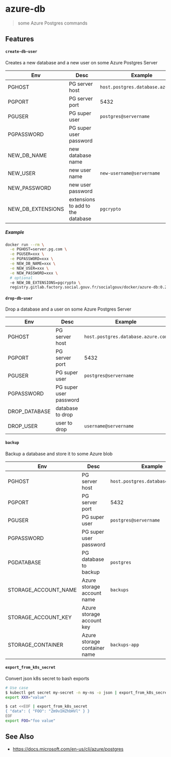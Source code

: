 # azure-db

> some Azure Postgres commands

## Features

#### `create-db-user`

Creates a new database and a new user on some Azure Postgres Server

| Env               | Desc                              | Example                            |
| ----------------- | --------------------------------- | ---------------------------------- |
| PGHOST            | PG server host                    | `host.postgres.database.azure.com` |
| PGPORT            | PG server port                    | 5432                               |
| PGUSER            | PG super user                     | `postgres@servername`              |
| PGPASSWORD        | PG super user password            |                                    |
| NEW_DB_NAME       | new database name                 |                                    |
| NEW_USER          | new user name                     | `new-username@servername`          |
| NEW_PASSWORD      | new user password                 |                                    |
| NEW_DB_EXTENSIONS | extensions to add to the database | `pgcrypto`                         |

##### Example

```sh
docker run --rm \
  -e PGHOST=server.pg.com \
  -e PGUSER=xxx \
  -e PGPASSWORD=xxx \
  -e NEW_DB_NAME=xxx \
  -e NEW_USER=xxx \
  -e NEW_PASSWORD=xxx \
  # optional
  -e NEW_DB_EXTENSIONS=pgcrypto \
  registry.gitlab.factory.social.gouv.fr/socialgouv/docker/azure-db:0.24.0 create-db-user
```

#### `drop-db-user`

Drop a database and a user on some Azure Postgres Server

| Env           | Desc                   | Example                            |
| ------------- | ---------------------- | ---------------------------------- |
| PGHOST        | PG server host         | `host.postgres.database.azure.com` |
| PGPORT        | PG server port         | 5432                               |
| PGUSER        | PG super user          | `postgres@servername`              |
| PGPASSWORD    | PG super user password |                                    |
| DROP_DATABASE | database to drop       |
| DROP_USER     | user to drop           | `username@servername`              |

#### `backup`

Backup a database and store it to some Azure blob

| Env                  | Desc                         | Example                            |
| -------------------- | ---------------------------- | ---------------------------------- |
| PGHOST               | PG server host               | `host.postgres.database.azure.com` |
| PGPORT               | PG server port               | 5432                               |
| PGUSER               | PG super user                | `postgres@servername`              |
| PGPASSWORD           | PG super user password       |                                    |
| PGDATABASE           | PG database to backup        | `postgres`                         |
| STORAGE_ACCOUNT_NAME | Azure storage account name   | `backups`                          |
| STORAGE_ACCOUNT_KEY  | Azure storage account key    |                                    |
| STORAGE_CONTAINER    | Azure storage container name | `backups-app`                      |

#### `export_from_k8s_secret`

Convert json k8s secret to bash exports

```bash
# Use case
$ kubectl get secret my-secret -n my-ns -o json | export_from_k8s_secret
export XXX="value"

$ cat <<EOF | export_from_k8s_secret                                     
{ "data": { "FOO": "Zm9vIHZhbHVl" } }
EOF
export FOO="foo value"
```  

## See Also

- https://docs.microsoft.com/en-us/cli/azure/postgres
